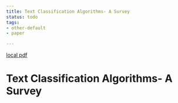 ```yaml
---
title: Text Classification Algorithms- A Survey
status: todo
tags:
- other-default
- paper

---
```


[local pdf](../../../pdfs/Text%20Classification%20Algorithms-%20A%20Survey.pdf)

# Text Classification Algorithms- A Survey
